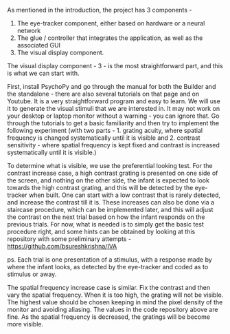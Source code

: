 As mentioned in the introduction,  the project has 3 components -

1. The eye-tracker component, either based on hardware or a neural network
2. The glue / controller that integrates the application, as well as the associated GUI
3. The visual display component.

The visual display component - 3 - is the most straightforward part, and this is what we can start with.

First, install PsychoPy and go through the manual for both the Builder and the standalone - there are also several tutorials on that page and on Youtube. It is a very straightforward program and easy to learn. We will use it to generate the visual stimuli that we are interested in. It may not work on your desktop or laptop monitor without a warning - you can ignore that. Go through the tutorials to get a basic familiarity and then try to implement the following experiment (with two parts - 1. grating acuity, where spatial frequency is changed systematically until it is visible and 2. contrast sensitivity - where spatial frequency is kept fixed and contrast is increased systematically until it is visible.) 

To determine what is visible, we use the preferential looking test. For the contrast increase case, a high contrast grating is presented on one side of the screen, and nothing on the other side, the infant is expected to look towards the high contrast grating, and this will be detected by the eye-tracker when built. One can start with a low contrast that is rarely detected, and increase the contrast till it is. These increases can also be done via a staircase procedure, which can be implemented later, and this will adjust the contrast on the next trial based on how the infant responds on the previous trials. For now, what is needed is to simply get the basic test procedure right, and some hints can be obtained by looking at this repository with some preliminary attempts - https://github.com/bsureshkrishna/IVA

ps. Each trial is one presentation of a stimulus, with a response made by where the infant looks, as detected by the eye-tracker and coded as to stimulus or away. 

The spatial frequency increase case is similar. Fix the contrast and then vary the spatial frequency. When it is too high, the grating will not be visible. The highest value should be chosen keeping in mind the pixel density of the monitor and avoiding aliasing. The values in the code repository above are fine. As the spatial frequency is decreased, the gratings will be become more visible.  

